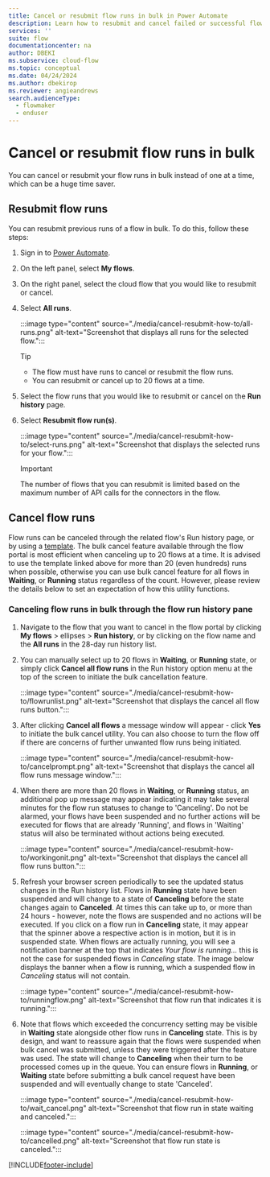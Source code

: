 ```yaml
---
title: Cancel or resubmit flow runs in bulk in Power Automate
description: Learn how to resubmit and cancel failed or successful flow runs in Power Automate.
services: ''
suite: flow
documentationcenter: na
author: DBEKI
ms.subservice: cloud-flow
ms.topic: conceptual
ms.date: 04/24/2024
ms.author: dbekirop
ms.reviewer: angieandrews
search.audienceType: 
  - flowmaker
  - enduser
---
```


# Cancel or resubmit flow runs in bulk

You can cancel or resubmit your flow runs in bulk instead of one at a time, which can be a huge time saver.

## Resubmit flow runs

You can resubmit previous runs of a flow in bulk. To do this, follow these steps:

1. Sign in to [Power Automate](https://make.powerautomate.com).
1. On the left panel, select **My flows**.
1. On the right panel, select the cloud flow that you would like to resubmit or cancel.
1. Select **All runs**.

    :::image type="content" source="./media/cancel-resubmit-how-to/all-runs.png" alt-text="Screenshot that displays all runs for the selected flow.":::

   > [!TIP]
   > - The flow must have runs to cancel or resubmit the flow runs.
   > - You can resubmit or cancel up to 20 flows at a time.

1. Select the flow runs that you would like to resubmit or cancel on the **Run history** page.
1. Select **Resubmit flow run(s)**.

    :::image type="content" source="./media/cancel-resubmit-how-to/select-runs.png" alt-text="Screenshot that displays the selected runs for your flow.":::

   > [!IMPORTANT]
   > The number of flows that you can resubmit is limited based on the maximum number of API calls for the connectors in the flow.

## Cancel flow runs

Flow runs can be canceled through the related flow's Run history page, or by using a [template](https://make.powerautomate.com/galleries/public/templates/52c2eb66c0664b3b82480d1adcc6c1b4/cancel-//all-of-my-flow-runs).  The bulk cancel feature available through the flow portal is most efficient when canceling up to 20 flows at a time.  It is advised to use the template linked above for more than 20 (even hundreds) runs when possible, otherwise you can use bulk cancel feature for all flows in **Waiting**, or **Running** status regardless of the count. However, please review the details below to set an expectation of how this utility functions.

### Canceling flow runs in bulk through the flow run history pane

1. Navigate to the flow that you want to cancel in the flow portal by clicking **My flows** > ellipses > **Run history**, or by clicking on the flow name and the **All runs** in the 28-day run history list.
1. You can manually select up to 20 flows in **Waiting**, or **Running** state, or simply click **Cancel all flow runs** in the Run history option menu at the top of the screen to initiate the bulk cancellation feature. 

    :::image type="content" source="./media/cancel-resubmit-how-to/flowrunlist.png" alt-text="Screenshot that displays the cancel all flow runs button."::: 

1. After clicking **Cancel all flows** a message window will appear - click **Yes** to initiate the bulk cancel utility.  You can also choose to turn the flow off if there are concerns of further unwanted flow runs being initiated.

    :::image type="content" source="./media/cancel-resubmit-how-to/cancelprompt.png" alt-text="Screenshot that displays the cancel all flow runs message window.":::

1. When there are more than 20 flows in **Waiting**, or **Running** status, an additional pop up message may appear indicating it may take several minutes for the flow run statuses to change to 'Canceling'. Do not be alarmed, your flows have been suspended and no further actions will be executed for flows that are already 'Running', and flows in 'Waiting' status will also be terminated without actions being executed.

    :::image type="content" source="./media/cancel-resubmit-how-to/workingonit.png" alt-text="Screenshot that displays the cancel all flow runs button.":::

1. Refresh your browser screen periodically to see the updated status changes in the Run history list. Flows in **Running** state have been suspended and will change to a state of **Canceling** before the state changes again to **Canceled**.  At times this can take up to, or more than 24 hours - however, note the flows are suspended and no actions will be executed. If you click on a flow run in **Canceling** state, it may appear that the spinner above a respective action is in motion, but it is in suspended state.  When flows are actually running, you will see a notification banner at the top that indicates *Your flow is running...* this is not the case for suspended flows in *Canceling* state.  The image below displays the banner when a flow is running, which a suspended flow in *Canceling* status will not contain.

    :::image type="content" source="./media/cancel-resubmit-how-to/runningflow.png" alt-text="Screenshot that flow run that indicates it is running.":::

1. Note that flows which exceeded the concurrency setting may be visible in **Waiting** state alongside other flow runs in **Canceling** state.  This is by design, and want to reassure again that the flows were suspended when bulk cancel was submitted, unless they were triggered after the feature was used.  The state will change to **Canceling** when their turn to be processed comes up in the queue.  You can ensure flows in **Running**, or **Waiting** state before submitting a bulk cancel request have been suspended and will eventually change to state 'Canceled'.  

    :::image type="content" source="./media/cancel-resubmit-how-to/wait_cancel.png" alt-text="Screenshot that flow run in state waiting and canceled.":::

    :::image type="content" source="./media/cancel-resubmit-how-to/cancelled.png" alt-text="Screenshot that flow run state is canceled.":::


[!INCLUDE[footer-include](includes/footer-banner.md)]
